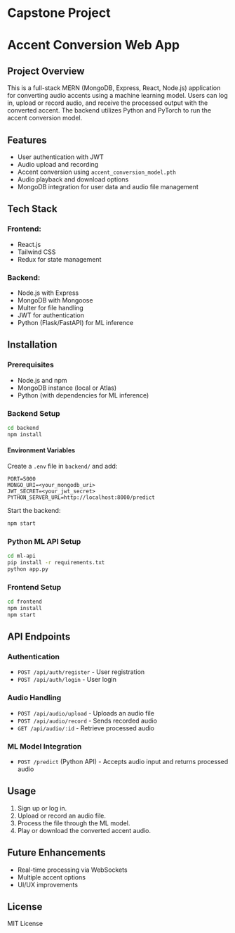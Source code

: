 # Capstone Project
# Accent Conversion Web App

## Project Overview
This is a full-stack MERN (MongoDB, Express, React, Node.js) application for converting audio accents using a machine learning model. Users can log in, upload or record audio, and receive the processed output with the converted accent. The backend utilizes Python and PyTorch to run the accent conversion model.

## Features
- User authentication with JWT
- Audio upload and recording
- Accent conversion using `accent_conversion_model.pth`
- Audio playback and download options
- MongoDB integration for user data and audio file management

## Tech Stack
### Frontend:
- React.js
- Tailwind CSS
- Redux for state management

### Backend:
- Node.js with Express
- MongoDB with Mongoose
- Multer for file handling
- JWT for authentication
- Python (Flask/FastAPI) for ML inference

## Installation

### Prerequisites
- Node.js and npm
- MongoDB instance (local or Atlas)
- Python (with dependencies for ML inference)

### Backend Setup
```sh
cd backend
npm install
```

#### Environment Variables
Create a `.env` file in `backend/` and add:
```env
PORT=5000
MONGO_URI=<your_mongodb_uri>
JWT_SECRET=<your_jwt_secret>
PYTHON_SERVER_URL=http://localhost:8000/predict
```

Start the backend:
```sh
npm start
```

### Python ML API Setup
```sh
cd ml-api
pip install -r requirements.txt
python app.py
```

### Frontend Setup
```sh
cd frontend
npm install
npm start
```

## API Endpoints
### Authentication
- `POST /api/auth/register` - User registration
- `POST /api/auth/login` - User login

### Audio Handling
- `POST /api/audio/upload` - Uploads an audio file
- `POST /api/audio/record` - Sends recorded audio
- `GET /api/audio/:id` - Retrieve processed audio

### ML Model Integration
- `POST /predict` (Python API) - Accepts audio input and returns processed audio

## Usage
1. Sign up or log in.
2. Upload or record an audio file.
3. Process the file through the ML model.
4. Play or download the converted accent audio.

## Future Enhancements
- Real-time processing via WebSockets
- Multiple accent options
- UI/UX improvements

## License
MIT License

